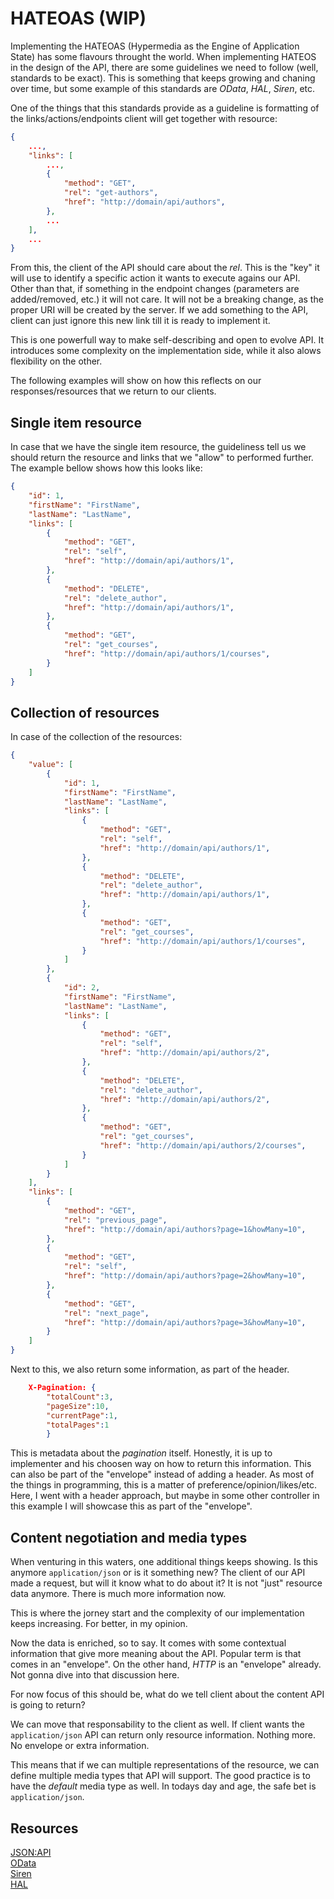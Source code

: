 # HATEOAS (WIP)

Implementing the HATEOAS (Hypermedia as the Engine of Application State) has some flavours throught the world. When implementing HATEOS in the design of the API, there are some guidelines we need to follow (well, standards to be exact). This is something that keeps growing and chaning over time, but some example of this standards are *OData*, *HAL*, *Siren*, etc.

One of the things that this standards provide as a guideline is formatting of the links/actions/endpoints client will get together with resource:

```json
{
    ...,
    "links": [
        ...,
        {
            "method": "GET",
            "rel": "get-authors",
            "href": "http://domain/api/authors",
        },
        ...
    ],
    ...
}
```

From this, the client of the API should care about the *rel*. This is the "key" it will use to identify a specific action it wants to execute agains our API. Other than that, if something in the endpoint changes (parameters are added/removed, etc.) it will not care. It will not be a breaking change, as the proper URI will be created by the server. If we add something to the API, client can just ignore this new link till it is ready to implement it.

This is one powerfull way to make self-describing and open to evolve API. It introduces some complexity on the implementation side, while it also alows flexibility on the other.

The following examples will show on how this reflects on our responses/resources that we return to our clients.

## Single item resource

In case that we have the single item resource, the guideliness tell us we should return the resource and links that we "allow" to performed further. The example bellow shows how this looks like:

```json
{
    "id": 1,
    "firstName": "FirstName",
    "lastName": "LastName",
    "links": [
        {
            "method": "GET",
            "rel": "self",
            "href": "http://domain/api/authors/1",
        },
        {
            "method": "DELETE",
            "rel": "delete_author",
            "href": "http://domain/api/authors/1",
        },
        {
            "method": "GET",
            "rel": "get_courses",
            "href": "http://domain/api/authors/1/courses",
        }
    ]
}
```

## Collection of resources

In case of the collection of the resources:

```json
{
    "value": [
        {
            "id": 1,
            "firstName": "FirstName",
            "lastName": "LastName",
            "links": [
                {
                    "method": "GET",
                    "rel": "self",
                    "href": "http://domain/api/authors/1",
                },
                {
                    "method": "DELETE",
                    "rel": "delete_author",
                    "href": "http://domain/api/authors/1",
                },
                {
                    "method": "GET",
                    "rel": "get_courses",
                    "href": "http://domain/api/authors/1/courses",
                }
            ]
        },
        {
            "id": 2,
            "firstName": "FirstName",
            "lastName": "LastName",
            "links": [
                {
                    "method": "GET",
                    "rel": "self",
                    "href": "http://domain/api/authors/2",
                },
                {
                    "method": "DELETE",
                    "rel": "delete_author",
                    "href": "http://domain/api/authors/2",
                },
                {
                    "method": "GET",
                    "rel": "get_courses",
                    "href": "http://domain/api/authors/2/courses",
                }
            ]
        }
    ],
    "links": [
        {
            "method": "GET",
            "rel": "previous_page",
            "href": "http://domain/api/authors?page=1&howMany=10",
        },
        {
            "method": "GET",
            "rel": "self",
            "href": "http://domain/api/authors?page=2&howMany=10",
        },
        {
            "method": "GET",
            "rel": "next_page",
            "href": "http://domain/api/authors?page=3&howMany=10",
        }
    ]
}
```

Next to this, we also return some information, as part of the header.

```json
    X-Pagination: {
        "totalCount":3,
        "pageSize":10,
        "currentPage":1,
        "totalPages":1
        }
```

This is metadata about the *pagination* itself. Honestly, it is up to implementer and his choosen way on how to return this information. This can also be part of the "envelope" instead of adding a header. As most of the things in programming, this is a matter of preference/opinion/likes/etc. Here, I went with a header approach, but maybe in some other controller in this example I will showcase this as part of the "envelope".

## Content negotiation and media types

When venturing in this waters, one additional things keeps showing. Is this anymore `application/json` or is it something new? The client of our API made a request, but will it know what to do about it? It is not "just" resource data anymore. There is much more information now.

This is where the jorney start and the complexity of our implementation keeps increasing. For better, in my opinion.

Now the data is enriched, so to say. It comes with some contextual information that give more meaning about the API. Popular term is that comes in an "envelope". On the other hand, *HTTP* is an "envelope" already. Not gonna dive into that discussion here.

For now focus of this should be, what do we tell client about the content API is going to return?

We can move that responsability to the client as well. If client wants the `application/json` API can return only resource information. Nothing more. No envelope or extra information.

This means that if we can multiple representations of the resource, we can define multiple media types that API will support. The good practice is to have the *default* media type as well. In todays day and age, the safe bet is `application/json`.

## Resources

[JSON:API](https://jsonapi.org/)  
[OData](https://www.odata.org/)  
[Siren](https://github.com/kevinswiber/siren)  
[HAL](http://stateless.co/hal_specification.html)  
